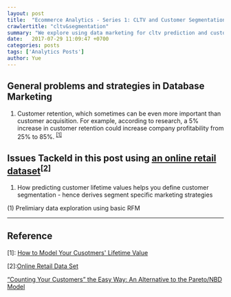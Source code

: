 ```yaml
---
layout: post
title:  "Ecommerce Analytics - Series 1: CLTV and Customer Segmentation"
crawlertitle: "cltv&segmentation"
summary: "We explore using data marketing for cltv prediction and customer segmentation"
date:   2017-07-29 11:09:47 +0700
categories: posts
tags: ['Analytics Posts']
author: Yue
---
```


General problems and strategies in Database Marketing
---
1. Customer retention, which sometimes can be even more important than customer acquisition. For example, according to research, a 5% increase in customer retention could increase company profitability from 25% to 85%. <sup>[\[1\]](#ref1)</sup>

Issues Tackeld in this post using [an online retail dataset](http://archive.ics.uci.edu/ml/datasets/online+retail)<sup>[\[2\]](#ref2)</sup>
---
1. How predicting customer lifetime values helps you define customer segmentation - hence derives segment specific marketing strategies

(1) Prelimiary data exploration using basic RFM 
___




Reference
---
<a name="ref1">[1]</a>: [How to Model Your Cusotmers' Lifetime Value](http://www.internetrix.com.au/blog/how-to-model-customer-lifetime-value/)

<a name="ref2">[2]</a>:[Online Retail Data Set](http://archive.ics.uci.edu/ml/datasets/online+retail)

[“Counting Your Customers” the Easy Way: An Alternative to the Pareto/NBD Model](http://mktg.uni-svishtov.bg/ivm/resources/Counting_Your_Customers.pdf)



